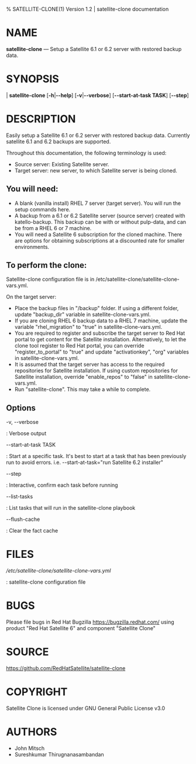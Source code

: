 % SATELLITE-CLONE(1) Version 1.2 | satellite-clone documentation

NAME
====

**satellite-clone** — Setup a Satellite 6.1 or 6.2 server with restored backup data.

SYNOPSIS
========

| **satellite-clone** \[**-h**|**--help**] \[**-v**|**--verbose**] \[**--start-at-task TASK**] \[**--step**]

DESCRIPTION
===========

Easily setup a Satellite 6.1 or 6.2 server with restored backup data.
Currently satellite 6.1 and 6.2 backups are supported.

Throughout this documentation, the following terminology is used:

 - Source server: Existing Satellite server.
 - Target server: new server, to which Satellite server is being cloned.

You will need:
--------------

  - A blank (vanilla install) RHEL 7 server (target server). You will run the setup commands here.
  - A backup from a 6.1 or 6.2 Satellite server (source server) created with katello-backup. This backup can be with or without pulp-data, and can be from a RHEL 6 or 7 machine.
  - You will need a Satellite 6 subscription for the cloned machine. There are options for obtaining subscriptions at a discounted rate for smaller environments.

To perform the clone:
---------------------

Satellite-clone configuration file is in /etc/satellite-clone/satellite-clone-vars.yml.

On the target server:

 - Place the backup files in "/backup" folder. If using a different folder, update "backup_dir" variable in satellite-clone-vars.yml.
 - If you are cloning RHEL 6 backup data to a RHEL 7 machine, update the variable "rhel_migration" to "true" in satellite-clone-vars.yml.
 - You are required to register and subscribe the target server to Red Hat portal to get content for the Satellite installation.  Alternatively, to let the clone tool register to Red Hat portal, you can override "register_to_portal" to "true" and update "activationkey", "org" variables in satellite-clone-vars.yml.
 - It is assumed that the target server has access to the required repositories for Satellite installation. If using custom repositories for Satellite installation, override "enable_repos" to "false" in satellite-clone-vars.yml.
 - Run "satellite-clone". This may take a while to complete.

Options
-------

-v, --verbose

:  Verbose output

--start-at-task TASK

:  Start at a specific task. It's best to start at a task that has been previously run to avoid errors. i.e. --start-at-task="run Satellite 6.2 installer"

--step

:  Interactive, confirm each task before running

--list-tasks

:  List tasks that will run in the satellite-clone playbook

--flush-cache

:  Clear the fact cache

FILES
=====

*/etc/satellite-clone/satellite-clone-vars.yml*

:   satellite-clone configuration file

BUGS
====

Please file bugs in Red Hat Bugzilla <https://bugzilla.redhat.com/> using product "Red Hat Satellite 6" and component "Satellite Clone"

SOURCE
======

<https://github.com/RedHatSatellite/satellite-clone>

COPYRIGHT
=========

Satellite Clone is licensed under GNU General Public License v3.0

AUTHORS
=======

- John Mitsch
- Sureshkumar Thirugnanasambandan
